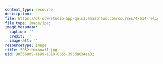 ```yaml
---
content_type: resource
description: ''
file: https://ol-ocw-studio-app-qa.s3.amazonaws.com/courses/4-614-religious-architecture-and-islamic-cultures-fall-2002/905568d9ae99e8108655395da034ea32_5052thumbnail.jpg
file_type: image/jpeg
image_metadata:
  caption: ''
  credit: ''
  image-alt: ''
resourcetype: Image
title: 5052thumbnail.jpg
uid: 905568d9-ae99-e810-8655-395da034ea32
---
```

